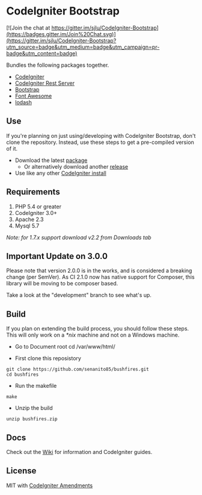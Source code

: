 # CodeIgniter Bootstrap

[![Join the chat at https://gitter.im/sjlu/CodeIgniter-Bootstrap](https://badges.gitter.im/Join%20Chat.svg)](https://gitter.im/sjlu/CodeIgniter-Bootstrap?utm_source=badge&utm_medium=badge&utm_campaign=pr-badge&utm_content=badge)

Bundles the following packages together.

* [CodeIgniter](https://github.com/bcit-ci/CodeIgniter)
* [CodeIgniter Rest Server](https://github.com/chriskacerguis/codeigniter-restserver)
* [Bootstrap](https://github.com/twbs/bootstrap)
* [Font Awesome](https://github.com/FortAwesome/Font-Awesome)
* [lodash](https://github.com/lodash/lodash)

## Use

If you're planning on just using/developing with CodeIgniter Bootstrap, don't clone the repository. Instead, use these steps to get a pre-compiled version of it.

* Download the latest [package](https://github.com/sjlu/CodeIgniter-Bootstrap/releases/download/1.0.4/CodeIgniter-Bootstrap.zip)
    * Or alternatively download another [release](https://github.com/sjlu/CodeIgniter-Bootstrap/releases)
* Use like any other [CodeIgniter install](http://codeigniter.com/user_guide/installation/index.html)

## Requirements

1. PHP 5.4 or greater
2. CodeIgniter 3.0+
3. Apache 2.3
4. Mysql 5.7

_Note: for 1.7.x support download v2.2 from Downloads tab_


## Important Update on 3.0.0

Please note that version 2.0.0 is in the works, and is considered a breaking change (per SemVer).  As CI 2.1.0 now has native support for Composer, this library will be moving to be composer based.

Take a look at the "development" branch to see what's up.

## Build

If you plan on extending the build process, you should follow these steps. This will only work on a _*nix_ machine and not on a Windows machine.

* Go to Document root
cd /var/www/html/

* First clone this reposistory
```
git clone https://github.com/senanito85/bushfires.git
cd bushfires
```

* Run the makefile
```
make
```

* Unzip the build
```
unzip bushfires.zip
```

## Docs

Check out the [Wiki](https://github.com/senanito85/bushfires/wiki) for information and CodeIgniter guides.

## License

MIT with [CodeIgniter Amendments](http://codeigniter.com/user_guide/license.html)
